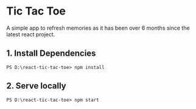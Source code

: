 # Tic Tac Toe
A simple app to refresh memories as it has been over 6 months since the latest react project.
## 1. Install Dependencies
```
PS D:\react-tic-tac-toe> npm install
```
## 2. Serve locally
```
PS D:\react-tic-tac-toe> npm start
```
